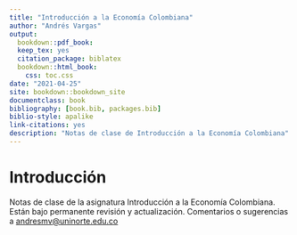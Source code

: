 ```yaml
--- 
title: "Introducción a la Economía Colombiana"
author: "Andrés Vargas"
output:
  bookdown::pdf_book:
  keep_tex: yes
  citation_package: biblatex
  bookdown::html_book:
    css: toc.css
date: "2021-04-25"
site: bookdown::bookdown_site
documentclass: book
bibliography: [book.bib, packages.bib]
biblio-style: apalike
link-citations: yes
description: "Notas de clase de Introducción a la Economía Colombiana"
---
```


# Introducción

Notas de clase de la asignatura Introducción a la Economía Colombiana. Están bajo permanente revisión y actualización. Comentarios o sugerencias a andresmv@uninorte.edu.co

